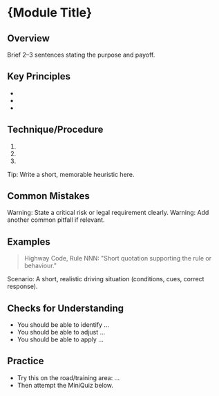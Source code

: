 # {Module Title}

## Overview
Brief 2–3 sentences stating the purpose and payoff.

## Key Principles
- 
- 
- 

## Technique/Procedure
1. 
2. 
3. 

Tip: Write a short, memorable heuristic here.

## Common Mistakes
Warning: State a critical risk or legal requirement clearly.
Warning: Add another common pitfall if relevant.

## Examples
> Highway Code, Rule NNN:
> "Short quotation supporting the rule or behaviour."

Scenario: A short, realistic driving situation (conditions, cues, correct response).

## Checks for Understanding
- You should be able to identify …
- You should be able to adjust …
- You should be able to apply …

## Practice
- Try this on the road/training area: …
- Then attempt the MiniQuiz below.

